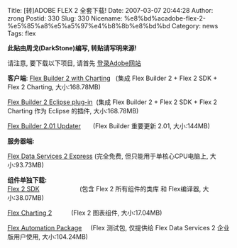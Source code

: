 Title: [转]ADOBE FLEX 2 全套下载!
Date: 2007-03-07 20:44:28
Author: zrong
Postid: 330
Slug: 330
Nicename: %e8%bd%acadobe-flex-2-%e5%85%a8%e5%a5%97%e4%b8%8b%e8%bd%bd
Category: news
Tags: flex

**此贴由周戈(DarkStone)编写, 转贴请写明来源!**

请注意, 要下载以下项目, 请首先
[登录Adobe网站](http://www.adobe.com/cfusion/tdrc/index.cfm?product=flex&loc=en%5Fus)

**客户端**: [Flex Builder 2 with
Charting](http://trials.adobe.com/Applications/Flex/FlexBuilder/38036699/FLXB_2.0_Win_WWE.exe)
  (集成 Flex Builder 2 + Flex 2 SDK + Flex 2 Charting, 大小:168.78MB)

[Flex Builder 2 Eclipse
plug-in](http://trials.adobe.com/Applications/Flex/FlexBuilder/38036699/FLXB_2.0_Win_WWE.exe)
 (集成 Flex Builder 2 + Flex 2 SDK + Flex 2 Charting 作为 Eclipse
的插件, 大小:168.78MB)

[Flex Builder 2.01
Updater](http://download.macromedia.com/pub/flex/flex_builder/flexbuilder2_201updater.exe)
      (Flex Builder 重要更新 2.01, 大小:144MB)

**服务器端:**

[Flex Data Services 2
Express](http://trials.adobe.com/pub/esd/trial/FDS/fds2-win.exe)
(完全免费, 但只能用于单核心CPU电脑上, 大小:93.73MB)

**组件单独下载:**  
[Flex 2 SDK](http://trials.adobe.com/pub/esd/trial/flex_sdk_2.zip)     
                 (包含 Flex 2 所有组件的类库 和 Flex编译器,
大小:38.07MB)

[Flex Charting
2](http://trials.adobe.com/Applications/Flex/FlexCharting/38036705/FCC2_MLP_WWE.zip)
          (Flex 2 图表组件, 大小:17.04MB)

[Flex Automation
Package](http://trials.adobe.com/pub/esd/trial/Flex_Automation.zip)    
(Flex 测试包, 仅提供给 Flex Data Services 2 企业版用户使用,
大小:104.24MB)


